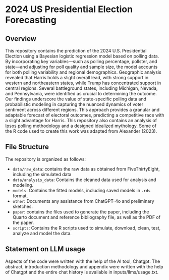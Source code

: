 # **2024 US Presidential Election Forecasting**

## Overview

This repository contains the prediction of the 2024 U.S. Presidential Election using a Bayesian logistic regression model based on polling data. By incorporating key variables—such as polling percentage, pollster, and state—and adjusting for poll quality and sample size, the model accounts for both polling variability and regional demographics. Geographic analysis revealed that Harris holds a slight overall lead, with strong support in western and northeastern states, while Trump has concentrated support in central regions. Several battleground states, including Michigan, Nevada, and Pennsylvania, were identified as crucial to determining the outcome. Our findings underscore the value of state-specific polling data and probabilistic modeling in capturing the nuanced dynamics of voter sentiment across different regions. This approach provides a granular and adaptable forecast of electoral outcomes, predicting a competitive race with a slight advantage for Harris. This repository also contains an analysis of Ipsos polling methodology and a designed idealized mythology. Some of the R code used to create this work was adapted from Alexander (2023).

## File Structure

The repository is organized as follows:

- `data/raw_data`: contains the raw data as obtained from FiveThirtyEight, including the simulated data
- `data/analysis_data`: Contains the cleaned data used for analysis and modeling.
- `models`: Contains the fitted models, including saved models in `.rds` format.
- `other`: Documents any assistance from ChatGPT-4o and preliminary sketches.
- `paper`: contains the files used to generate the paper, including the Quarto document and reference bibliography file, as well as the PDF of the paper.
- `scripts`: Contains the R scripts used to simulate, download, clean, test, analyze and model the data.

## Statement on LLM usage

Aspects of the code were written with the help of the AI tool, Chatgpt. The abstract, introduction methodology and appendix were written with the help of Chatgpt and the entire chat history is available in inputs/llms/usage.txt.